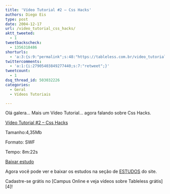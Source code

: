 ```yaml
---
title: 'Vídeo Tutorial #2 – Css Hacks'
authors: Diego Eis
type: post
date: 2004-12-17
url: /video_tutorial_css_hacks/
aktt_tweeted:
  - 1
tweetbackscheck:
  - 1356318486
shorturls:
  - 'a:3:{s:9:"permalink";s:48:"https://tableless.com.br/video_tutorial_css_hacks";s:7:"tinyurl";s:26:"https://tinyurl.com/42o4tjr";s:4:"isgd";s:19:"https://is.gd/DQzDvU";}'
twittercomments:
  - 'a:1:{i:27905403849277440;s:7:"retweet";}'
tweetcount:
  - 1
dsq_thread_id: 503032226
categories:
  - Geral
  - Vídeos Tutoriais

---
```

Olá galera&#8230; Mais um Vídeo Tutorial&#8230; agora falando sobre Css Hacks.
              
[Vídeo Tutorial #2 &#8211; Css Hacks][1]
              
Tamanho:4,35Mb
              
Formato: SWF
              
Tempo: 8m:22s
              
[Baixar estudo][2] 

Agora você pode ver e baixar os estudos na seção de [ESTUDOS][3] do site. 

Cadastre-se grátis no [Campus Online e veja vídeos sobre Tableless grátis][4]!

 [1]: https://tableless.com.br/videotutorial/videotutorial2/
 [2]: https://tableless.com.br/videotutorial/videotutorial2/videotutorial2.zip
 [3]: https://tableless.com.br/estudo.asp